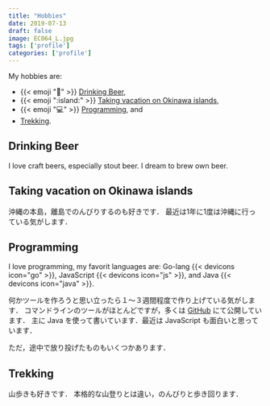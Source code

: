 ```yaml
---
title: "Hobbies"
date: 2019-07-13
draft: false
image: EC064_L.jpg
tags: ['profile']
categories: ['profile']
---
```


My hobbies are:

* {{< emoji ":beer:" >}} [Drinking Beer](#drinking-beer),
* {{< emoji ":island:" >}} [Taking vacation on Okinawa islands](#taking-vacation-on-okinawa-island),
* {{< emoji ":computer:" >}} [Programming](#programming), and 
* [Trekking](trekking).

## Drinking Beer

I love craft beers, especially stout beer.
I dream to brew own beer.

## Taking vacation on Okinawa islands

沖縄の本島，離島でのんびりするのも好きです．
最近は1年に1度は沖縄に行っている気がします．

## Programming

I love programming, my favorit languages are: Go-lang {{< devicons icon="go" >}}, JavaScript {{< devicons icon="js" >}}, and Java {{< devicons icon="java" >}}.


何かツールを作ろうと思い立ったら１〜３週間程度で作り上げている気がします．
コマンドラインのツールがほとんどですが，多くは [GitHub](http://github.com/tamada) にて公開しています．
主に Java を使って書いています．最近は JavaScript も面白いと思っています．

ただ，途中で放り投げたものもいくつかあります．

## Trekking

山歩きも好きです．
本格的な山登りとは違い，のんびりと歩き回ります．

